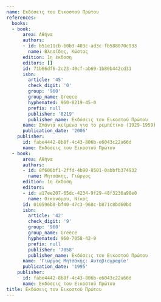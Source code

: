 ```yaml
---
name: Εκδόσεις του Εικοστού Πρώτου
references:
  books:
  - book:
      area: Αθήνα
      authors:
      - id: b51e11cb-b0b3-403c-ad3c-fb588070c933
        name: Βλησίδης, Κώστας
      edition: 1η έκδοση
      editors: []
      id: 71b66df6-2c23-40cf-ab69-1b80b442cd31
      isbn:
        article: '45'
        check_digit: '0'
        group: '960'
        group_name: Greece
        hyphenated: 960-8219-45-0
        prefix: null
        publisher: '8219'
        publisher_name: Εκδόσεις του Εικοστού Πρώτου
      name: Σπάνια κείμενα για το ρεμπέτικο (1929-1959)
      publication_date: '2006'
    publisher:
      id: fabe4442-8b8f-4c43-806b-e6043c22a66d
      name: Εκδόσεις του Εικοστού Πρώτου
  - book:
      area: Αθήνα
      authors:
      - id: 8f606bf1-2ffd-4b90-8501-0abbfb374932
        name: Μητσάκης, Γιώργος
      edition: 1η έκδοση
      editors:
      - id: a17ee207-65dc-4234-9f29-48f3236a98e0
        name: Οικονόμου, Νίκος
      id: 010596b8-bf40-47c3-968c-b871c8bd60bd
      isbn:
        article: '42'
        check_digit: '9'
        group: '960'
        group_name: Greece
        hyphenated: 960-7058-42-9
        prefix: null
        publisher: '7058'
        publisher_name: Εκδόσεις του Εικοστού Πρώτου
      name: 'Γιώργος Μητσάκης: Αυτοβιογραφία'
      publication_date: '1995'
    publisher:
      id: fabe4442-8b8f-4c43-806b-e6043c22a66d
      name: Εκδόσεις του Εικοστού Πρώτου
title: Εκδόσεις του Εικοστού Πρώτου
---
```


